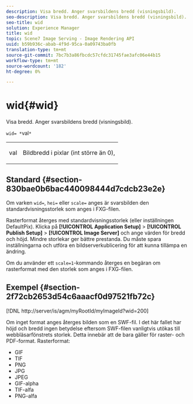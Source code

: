 ```yaml
---
description: Visa bredd. Anger svarsbildens bredd (visningsbild).
seo-description: Visa bredd. Anger svarsbildens bredd (visningsbild).
seo-title: wid
solution: Experience Manager
title: wid
topic: Scene7 Image Serving - Image Rendering API
uuid: b59b936c-abab-4f9d-95ca-0a09743ba0fb
translation-type: tm+mt
source-git-commit: 7bc7b3a86fbcdc57cfdc31745fae3afc06e44b15
workflow-type: tm+mt
source-wordcount: '182'
ht-degree: 0%

---
```



# wid{#wid}

Visa bredd. Anger svarsbildens bredd (visningsbild).

`wid= *`val`*`

<table id="simpletable_8229FEFB366F4A799C206FD3E3C601BA"> 
 <tr class="strow"> 
  <td class="stentry"> <p><span class="codeph"> <span class="varname"> val</span></span> </p> </td> 
  <td class="stentry"> <p>Bildbredd i pixlar (int större än 0), </p></td> 
 </tr> 
</table>

## Standard {#section-830bae0b6bac440098444d7cdcb23e2e}

Om varken `wid=`, `hei=` eller `scale=` anges är svarsbilden den standardvisningsstorlek som anges i FXG-filen.

Rasterformat återges med standardvisningsstorlek (eller inställningen DefaultPix). Klicka på **[!UICONTROL Application Setup]** > **[!UICONTROL Publish Setup]** > **[!UICONTROL Image Server]** och ange värden för bredd och höjd. Mindre storlekar ger bättre prestanda. Du måste spara inställningarna och utföra en bildserverkublicering för att kunna tillämpa en ändring.

Om du använder ett `scale=1`-kommando återges en begäran om rasterformat med den storlek som anges i FXG-filen.

## Exempel {#section-2f72cb2653d54c6aaacf0d97521fb72c}

[!DNL http://server/is/agm/myRootId/myImageId?wid=200]

Om inget format anges återges bilden som en SWF-fil. I det här fallet har höjd och bredd ingen betydelse eftersom SWF-filen vanligtvis utökas till webbläsarfönstrets storlek. Detta innebär att de bara gäller för raster- och PDF-format. Rasterformat:

* GIF
* TIF
* PNG
* JPG
* JPEG
* GIF-alpha
* TIF-alfa
* PNG-alfa

